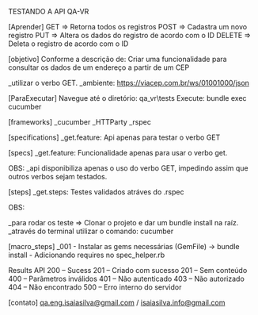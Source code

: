 TESTANDO A API QA-VR

[Aprender]
GET     => Retorna todos os registros
POST    => Cadastra um novo registro
PUT     => Altera os dados do registro de acordo com o ID
DELETE  => Deleta o registro de acordo com o ID

[objetivo]
Conforme a descrição de: 
    Criar uma funcionalidade para consultar os dados de um endereço a partir de um CEP
    
_utilizar o verbo GET.
_ambiente: https://viacep.com.br/ws/01001000/json

[ParaExecutar]
Navegue até o diretório:  qa_vr\tests
Execute: bundle exec cucumber

[frameworks]
_cucumber
_HTTParty
_rspec

[specifications]
_get.feature: Api apenas para testar o verbo GET

[specs]
_get.feature: Funcionalidade apenas para usar o verbo get.

OBS:
_api disponibiliza apenas o uso do verbo GET, impedindo assim que outros verbos sejam testados.

[steps]
_get.steps: Testes validados atráves do .rspec

OBS:

_para rodar os teste => Clonar o projeto e dar um bundle install na raíz.
_através do terminal utilizar o comando: cucumber

[macro_steps]
_001 - Instalar as gems necessárias (GemFile) -> bundle install
     - Adicionando requires no spec_helper.rb

Results API
200 – Sucess
201 – Criado com sucesso
201 – Sem conteúdo
400 – Parâmetros inválidos
401 – Não autenticado
403 – Não autorizado
404 – Não encontrado
500 – Erro interno do servidor


[contato]
qa.eng.isaiasilva@gmail.com / 
isaiasilva.info@gmail.com